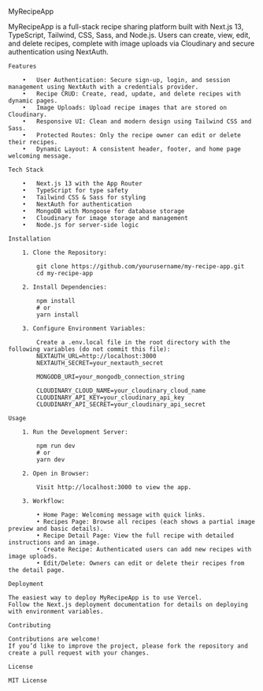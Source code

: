 MyRecipeApp

MyRecipeApp is a full-stack recipe sharing platform built with Next.js 13, TypeScript, Tailwind, CSS, Sass, and Node.js. Users can create, view, edit, and delete recipes, complete with image uploads via Cloudinary and secure authentication using NextAuth.

    Features

        •	User Authentication: Secure sign-up, login, and session management using NextAuth with a credentials provider.
        •	Recipe CRUD: Create, read, update, and delete recipes with dynamic pages.
        •	Image Uploads: Upload recipe images that are stored on Cloudinary.
        •	Responsive UI: Clean and modern design using Tailwind CSS and Sass.
        •	Protected Routes: Only the recipe owner can edit or delete their recipes.
        •	Dynamic Layout: A consistent header, footer, and home page welcoming message.

    Tech Stack

        •	Next.js 13 with the App Router
        •	TypeScript for type safety
        •	Tailwind CSS & Sass for styling
        •	NextAuth for authentication
        •	MongoDB with Mongoose for database storage
        •	Cloudinary for image storage and management
        •	Node.js for server-side logic

    Installation

        1. Clone the Repository:
 
            git clone https://github.com/yourusername/my-recipe-app.git
            cd my-recipe-app

        2. Install Dependencies:

            npm install
            # or
            yarn install

        3. Configure Environment Variables:

            Create a .env.local file in the root directory with the following variables (do not commit this file):
            NEXTAUTH_URL=http://localhost:3000
            NEXTAUTH_SECRET=your_nextauth_secret

            MONGODB_URI=your_mongodb_connection_string

            CLOUDINARY_CLOUD_NAME=your_cloudinary_cloud_name
            CLOUDINARY_API_KEY=your_cloudinary_api_key
            CLOUDINARY_API_SECRET=your_cloudinary_api_secret

    Usage

        1. Run the Development Server:

            npm run dev
            # or
            yarn dev

        2. Open in Browser:

            Visit http://localhost:3000 to view the app.

        3. Workflow:

            • Home Page: Welcoming message with quick links.
            • Recipes Page: Browse all recipes (each shows a partial image preview and basic details).
            • Recipe Detail Page: View the full recipe with detailed instructions and an image.
            • Create Recipe: Authenticated users can add new recipes with image uploads.
            • Edit/Delete: Owners can edit or delete their recipes from the detail page.

    Deployment

    The easiest way to deploy MyRecipeApp is to use Vercel. 
    Follow the Next.js deployment documentation for details on deploying with environment variables.

    Contributing
    
    Contributions are welcome! 
    If you’d like to improve the project, please fork the repository and create a pull request with your changes.

    License

    MIT License
